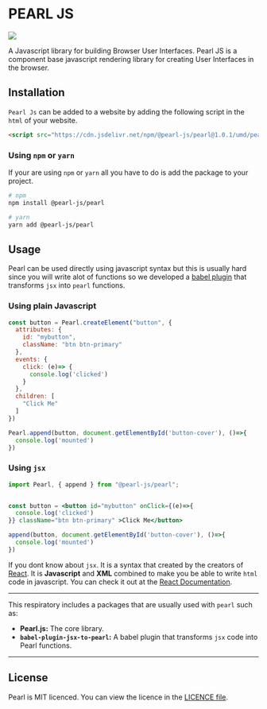 
# PEARL JS
[![](https://data.jsdelivr.com/v1/package/npm/@pearl-js/pearl/badge)](https://www.jsdelivr.com/package/npm/@pearl-js/pearl)

A Javascript library for building Browser User Interfaces.
Pearl JS is a component base javascript rendering library for creating User Interfaces in the browser.
## Installation

`Pearl Js` can be added to a website by adding the following script in the `html` of your website.

```html
<script src="https://cdn.jsdelivr.net/npm/@pearl-js/pearl@1.0.1/umd/pearljs.production.js" ></script>
```

### Using `npm` or `yarn`

If your are using `npm` or `yarn` all you have to do is add the package to your project.

```bash
# npm
npm install @pearl-js/pearl

# yarn
yarn add @pearl-js/pearl
```

## Usage
Pearl can be used directly using javascript syntax but this is usually hard since you will write alot of functions so we developed a [babel plugin](https://www.npmjs.com/package/babel-plugin-jsx-to-pearl) that transforms `jsx` into `pearl` functions.

### Using plain Javascript
```js
const button = Pearl.createElement("button", {
  attributes: {
    id: "mybutton",
    className: "btn btn-primary"
  },
  events: {
    click: (e)=> {
      console.log('clicked')
    }
  },
  children: [
    "Click Me"
  ]
})

Pearl.append(button, document.getElementById('button-cover'), ()=>{
  console.log('mounted')
})

```
### Using `jsx`
```jsx
import Pearl, { append } from "@pearl-js/pearl";


const button = <button id="mybutton" onClick={(e)=>{
  console.log('clicked')
}} className="btn btn-primary" >Click Me</button>

append(button, document.getElementById('button-cover'), ()=>{
  console.log('mounted')
})
```
If you dont know about `jsx`. It is a syntax that created by the creators of [React](https://reactjs.org "React Website"). It is __Javascript__ and __XML__ combined to make you be able to write `html` code in javascript. You can check it out at the [React Documentation](https://reactjs.org/docs/introducing-jsx.html).

---
This respiratory includes a packages that are usually used with `pearl` such as:
  - __Pearl.js:__ The core library.
  - __`babel-plugin-jsx-to-pearl`:__ A babel plugin that transforms `jsx` code into Pearl functions.

___

## License
Pearl is MIT licenced. You can view the licence in the [LICENCE file](./LICENSE).
